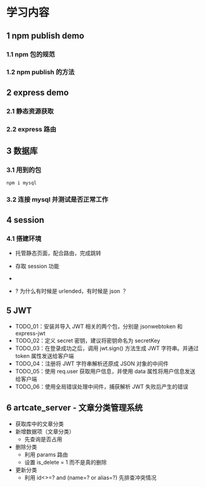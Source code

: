 # 学习内容
## 1 npm publish demo
### 1.1 npm 包的规范
### 1.2 npm publish 的方法
## 2 express demo
### 2.1 静态资源获取
### 2.2 express 路由

##  3 数据库
### 3.1 用到的包
```
npm i mysql
```
### 3.2 连接 mysql 并测试是否正常工作

## 4 session
### 4.1 搭建环境
- 托管静态页面，配合路由，完成跳转
- 存取 session 功能
- 

- ? 为什么有时候是 urlended，有时候是 json ？

## 5 JWT
- TODO_01：安装并导入 JWT 相关的两个包，分别是 jsonwebtoken 和 express-jwt
- TODO_02：定义 secret 密钥，建议将密钥命名为 secretKey
- TODO_03：在登录成功之后，调用 jwt.sign() 方法生成 JWT 字符串。并通过 token 属性发送给客户端
- TODO_04：注册将 JWT 字符串解析还原成 JSON 对象的中间件
- TODO_05：使用 req.user 获取用户信息，并使用 data 属性将用户信息发送给客户端
- TODO_06：使用全局错误处理中间件，捕获解析 JWT 失败后产生的错误

## 6 artcate_server - 文章分类管理系统
- 获取库中的文章分类
- 新增数据项（文章分类）
    - 先查询是否占用
- 删除分类
    - 利用 params 路由
    - 设置 is_delete = 1 而不是真的删除
- 更新分类
    - 利用 id<>=? and (name=? or alias=?) 先排查冲突情况